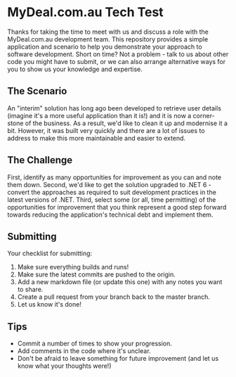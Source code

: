 # MyDeal.com.au Tech Test

Thanks for taking the time to meet with us and discuss a role with the MyDeal.com.au development team. This repository provides a simple application and scenario to help you demonstrate your approach to software development. Short on time? Not a problem - talk to us about other code you might have to submit, or we can also arrange alternative ways for you to show us your knowledge and expertise.

## The Scenario

An "interim" solution has long ago been developed to retrieve user details (imagine it's a more useful application than it is!) and it is now a corner-stone of the business. As a result, we'd like to clean it up and modernise it a bit. However, it was built very quickly and there are a lot of issues to address to make this more maintainable and easier to extend.

## The Challenge

First, identify as many opportunities for improvement as you can and note them down. Second, we'd like to get the solution upgraded to .NET 6 - convert the approaches as required to suit development practices in the latest versions of .NET. Third, select some (or all, time permitting) of the opportunities for improvement that you think represent a good step forward towards reducing the application's technical debt and implement them.

## Submitting

Your checklist for submitting:
1. Make sure everything builds and runs!
2. Make sure the latest commits are pushed to the origin.
3. Add a new markdown file (or update this one) with any notes you want to share.
4. Create a pull request from your branch back to the master branch.
5. Let us know it's done!

## Tips

* Commit a number of times to show your progression.
* Add comments in the code where it's unclear.
* Don't be afraid to leave something for future improvement (and let us know what your thoughts were!)